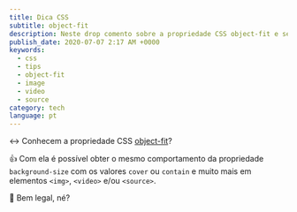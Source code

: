 ```yaml
---
title: Dica CSS
subtitle: object-fit
description: Neste drop comento sobre a propriedade CSS object-fit e seu comportamento.
publish_date: 2020-07-07 2:17 AM +0000
keywords:
  - css
  - tips
  - object-fit
  - image
  - video
  - source
category: tech
language: pt
---
```


↔️ Conhecem a propriedade CSS [object-fit](https://developer.mozilla.org/pt-BR/docs/Web/CSS/object-fit)?

👍 Com ela é possível obter o mesmo comportamento da propriedade `background-size` com os valores `cover` ou `contain` e muito mais em elementos `<img>`, `<video>` e/ou `<source>`.

🌸 Bem legal, né?

<!-- <Video src="https://video.twimg.com/ext_tw_video/1280468354235609088/pu/vid/510x720/AcJ0i0uSBsNlEdDZ.mp4?tag=10" /> -->
